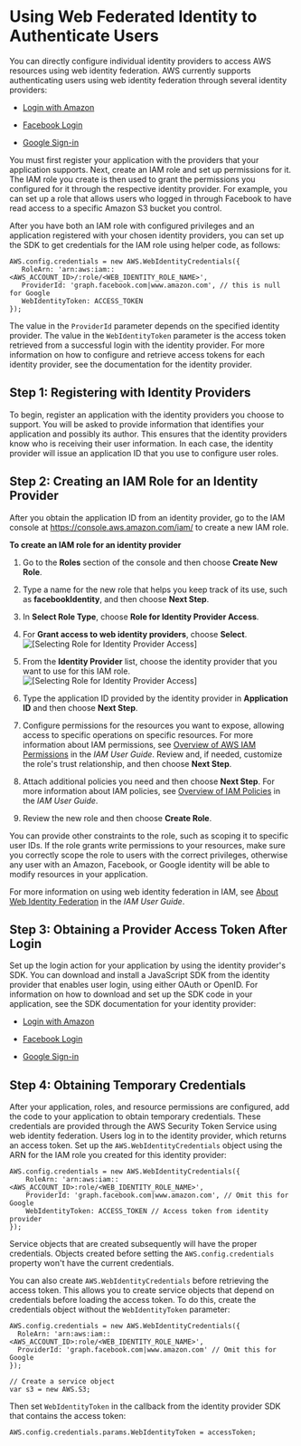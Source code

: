 # Using Web Federated Identity to Authenticate Users<a name="loading-browser-credentials-federated-id"></a>

You can directly configure individual identity providers to access AWS resources using web identity federation\. AWS currently supports authenticating users using web identity federation through several identity providers:

+ [Login with Amazon](https://login.amazon.com)

+ [Facebook Login](https://www.facebook.com/about/login)

+ [Google Sign\-in](https://developers.google.com/identity/)

You must first register your application with the providers that your application supports\. Next, create an IAM role and set up permissions for it\. The IAM role you create is then used to grant the permissions you configured for it through the respective identity provider\. For example, you can set up a role that allows users who logged in through Facebook to have read access to a specific Amazon S3 bucket you control\.

After you have both an IAM role with configured privileges and an application registered with your chosen identity providers, you can set up the SDK to get credentials for the IAM role using helper code, as follows:

```
AWS.config.credentials = new AWS.WebIdentityCredentials({
   RoleArn: 'arn:aws:iam::<AWS_ACCOUNT_ID>/:role/<WEB_IDENTITY_ROLE_NAME>',
   ProviderId: 'graph.facebook.com|www.amazon.com', // this is null for Google
   WebIdentityToken: ACCESS_TOKEN
});
```

The value in the `ProviderId` parameter depends on the specified identity provider\. The value in the `WebIdentityToken` parameter is the access token retrieved from a successful login with the identity provider\. For more information on how to configure and retrieve access tokens for each identity provider, see the documentation for the identity provider\.

## Step 1: Registering with Identity Providers<a name="config-web-identity-register"></a>

To begin, register an application with the identity providers you choose to support\. You will be asked to provide information that identifies your application and possibly its author\. This ensures that the identity providers know who is receiving their user information\. In each case, the identity provider will issue an application ID that you use to configure user roles\.

## Step 2: Creating an IAM Role for an Identity Provider<a name="config-web-identity-role"></a>

After you obtain the application ID from an identity provider, go to the IAM console at [https://console\.aws\.amazon\.com/iam/](https://console.aws.amazon.com/iam/) to create a new IAM role\.

**To create an IAM role for an identity provider**

1. Go to the **Roles** section of the console and then choose **Create New Role**\.

1. Type a name for the new role that helps you keep track of its use, such as **facebookIdentity**, and then choose **Next Step**\.

1. In **Select Role Type**, choose **Role for Identity Provider Access**\.

1. For **Grant access to web identity providers**, choose **Select**\.  
![\[Selecting Role for Identity Provider Access\]](http://docs.aws.amazon.com/sdk-for-javascript/v2/developer-guide/images/web_identity_provider_iam.png)

1. From the **Identity Provider** list, choose the identity provider that you want to use for this IAM role\.  
![\[Selecting Role for Identity Provider Access\]](http://docs.aws.amazon.com/sdk-for-javascript/v2/developer-guide/images/iam-provider-select.png)

1. Type the application ID provided by the identity provider in **Application ID** and then choose **Next Step**\.

1. Configure permissions for the resources you want to expose, allowing access to specific operations on specific resources\. For more information about IAM permissions, see [ Overview of AWS IAM Permissions](http://docs.aws.amazon.com/IAM/latest/UserGuide/access_permissions.html) in the *IAM User Guide*\. Review and, if needed, customize the role's trust relationship, and then choose **Next Step**\.

1. Attach additional policies you need and then choose **Next Step**\. For more information about IAM policies, see [Overview of IAM Policies](http://docs.aws.amazon.com/IAM/latest/UserGuide/access_policies.html) in the *IAM User Guide*\.

1. Review the new role and then choose **Create Role**\.

You can provide other constraints to the role, such as scoping it to specific user IDs\. If the role grants write permissions to your resources, make sure you correctly scope the role to users with the correct privileges, otherwise any user with an Amazon, Facebook, or Google identity will be able to modify resources in your application\.

For more information on using web identity federation in IAM, see [ About Web Identity Federation](http://docs.aws.amazon.com/IAM/latest/UserGuide/id_roles_providers_oidc.html) in the *IAM User Guide*\.

## Step 3: Obtaining a Provider Access Token After Login<a name="config-web-identity-obtain-token"></a>

Set up the login action for your application by using the identity provider's SDK\. You can download and install a JavaScript SDK from the identity provider that enables user login, using either OAuth or OpenID\. For information on how to download and set up the SDK code in your application, see the SDK documentation for your identity provider:

+ [Login with Amazon](https://login.amazon.com/website)

+ [Facebook Login](https://developers.facebook.com/docs/javascript)

+ [Google Sign\-in](https://developers.google.com/identity/)

## Step 4: Obtaining Temporary Credentials<a name="config-web-identity-get-credentials"></a>

After your application, roles, and resource permissions are configured, add the code to your application to obtain temporary credentials\. These credentials are provided through the AWS Security Token Service using web identity federation\. Users log in to the identity provider, which returns an access token\. Set up the `AWS.WebIdentityCredentials` object using the ARN for the IAM role you created for this identity provider:

```
AWS.config.credentials = new AWS.WebIdentityCredentials({
    RoleArn: 'arn:aws:iam::<AWS_ACCOUNT_ID>:role/<WEB_IDENTITY_ROLE_NAME>',
    ProviderId: 'graph.facebook.com|www.amazon.com', // Omit this for Google
    WebIdentityToken: ACCESS_TOKEN // Access token from identity provider
});
```

Service objects that are created subsequently will have the proper credentials\. Objects created before setting the `AWS.config.credentials` property won't have the current credentials\.

You can also create `AWS.WebIdentityCredentials` before retrieving the access token\. This allows you to create service objects that depend on credentials before loading the access token\. To do this, create the credentials object without the `WebIdentityToken` parameter:

```
AWS.config.credentials = new AWS.WebIdentityCredentials({
  RoleArn: 'arn:aws:iam::<AWS_ACCOUNT_ID>:role/<WEB_IDENTITY_ROLE_NAME>',
  ProviderId: 'graph.facebook.com|www.amazon.com' // Omit this for Google
});

// Create a service object
var s3 = new AWS.S3;
```

Then set `WebIdentityToken` in the callback from the identity provider SDK that contains the access token:

```
AWS.config.credentials.params.WebIdentityToken = accessToken;
```